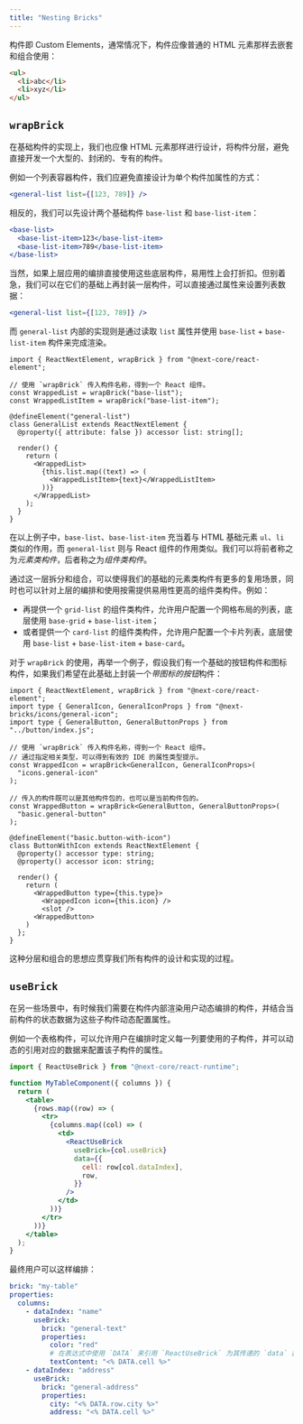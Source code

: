 ```yaml
---
title: "Nesting Bricks"
---
```


构件即 Custom Elements，通常情况下，构件应像普通的 HTML 元素那样去嵌套和组合使用：

```html
<ul>
  <li>abc</li>
  <li>xyz</li>
</ul>
```

## `wrapBrick`

在基础构件的实现上，我们也应像 HTML 元素那样进行设计，将构件分层，避免直接开发一个大型的、封闭的、专有的构件。

例如一个列表容器构件，我们应避免直接设计为单个构件加属性的方式：

```jsx
<general-list list={[123, 789]} />
```

相反的，我们可以先设计两个基础构件 `base-list` 和 `base-list-item`：

```jsx
<base-list>
  <base-list-item>123</base-list-item>
  <base-list-item>789</base-list-item>
</base-list>
```

当然，如果上层应用的编排直接使用这些底层构件，易用性上会打折扣。但别着急，我们可以在它们的基础上再封装一层构件，可以直接通过属性来设置列表数据：

```jsx
<general-list list={[123, 789]} />
```

而 `general-list` 内部的实现则是通过读取 `list` 属性并使用 `base-list` + `base-list-item` 构件来完成渲染。

```tsx
import { ReactNextElement, wrapBrick } from "@next-core/react-element";

// 使用 `wrapBrick` 传入构件名称，得到一个 React 组件。
const WrappedList = wrapBrick("base-list");
const WrappedListItem = wrapBrick("base-list-item");

@defineElement("general-list")
class GeneralList extends ReactNextElement {
  @property({ attribute: false }) accessor list: string[];

  render() {
    return (
      <WrappedList>
        {this.list.map((text) => (
          <WrappedListItem>{text}</WrappedListItem>
        ))}
      </WrappedList>
    );
  }
}
```

在以上例子中，`base-list`、`base-list-item` 充当着与 HTML 基础元素 `ul`、`li` 类似的作用，而 `general-list` 则与 React 组件的作用类似。我们可以将前者称之为*元素类构件*，后者称之为*组件类构件*。

通过这一层拆分和组合，可以使得我们的基础的元素类构件有更多的复用场景，同时也可以针对上层的编排和使用按需提供易用性更高的组件类构件。例如：

- 再提供一个 `grid-list` 的组件类构件，允许用户配置一个网格布局的列表，底层使用 `base-grid` + `base-list-item`；
- 或者提供一个 `card-list` 的组件类构件，允许用户配置一个卡片列表，底层使用 `base-list` + `base-list-item` + `base-card`。

对于 `wrapBrick` 的使用，再举一个例子，假设我们有一个基础的按钮构件和图标构件，如果我们希望在此基础上封装一个*带图标的按钮*构件：

```tsx
import { ReactNextElement, wrapBrick } from "@next-core/react-element";
import type { GeneralIcon, GeneralIconProps } from "@next-bricks/icons/general-icon";
import type { GeneralButton, GeneralButtonProps } from "../button/index.js";

// 使用 `wrapBrick` 传入构件名称，得到一个 React 组件。
// 通过指定相关类型，可以得到有效的 IDE 的属性类型提示。
const WrappedIcon = wrapBrick<GeneralIcon, GeneralIconProps>(
  "icons.general-icon"
);

// 传入的构件既可以是其他构件包的，也可以是当前构件包的。
const WrappedButton = wrapBrick<GeneralButton, GeneralButtonProps>(
  "basic.general-button"
);

@defineElement("basic.button-with-icon")
class ButtonWithIcon extends ReactNextElement {
  @property() accessor type: string;
  @property() accessor icon: string;

  render() {
    return (
      <WrappedButton type={this.type}>
        <WrappedIcon icon={this.icon} />
        <slot />
      <WrappedButton>
    )
  };
}
```

这种分层和组合的思想应贯穿我们所有构件的设计和实现的过程。

## `useBrick`

在另一些场景中，有时候我们需要在构件内部渲染用户动态编排的构件，并结合当前构件的状态数据为这些子构件动态配置属性。

例如一个表格构件，可以允许用户在编排时定义每一列要使用的子构件，并可以动态的引用对应的数据来配置该子构件的属性。

```jsx {1,10-16}
import { ReactUseBrick } from "@next-core/react-runtime";

function MyTableComponent({ columns }) {
  return (
    <table>
      {rows.map((row) => (
        <tr>
          {columns.map((col) => (
            <td>
              <ReactUseBrick
                useBrick={col.useBrick}
                data={{
                  cell: row[col.dataIndex],
                  row,
                }}
              />
            </td>
          ))}
        </tr>
      ))}
    </table>
  );
}
```

最终用户可以这样编排：

```yaml
brick: "my-table"
properties:
  columns:
    - dataIndex: "name"
      useBrick:
        brick: "general-text"
        properties:
          color: "red"
          # 在表达式中使用 `DATA` 来引用 `ReactUseBrick` 为其传递的 `data` 数据
          textContent: "<% DATA.cell %>"
    - dataIndex: "address"
      useBrick:
        brick: "general-address"
        properties:
          city: "<% DATA.row.city %>"
          address: "<% DATA.cell %>"
```

